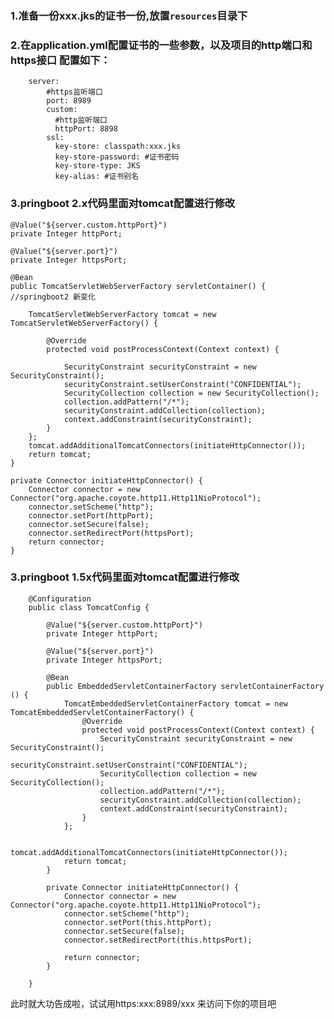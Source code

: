 ### 1.准备一份xxx.jks的证书一份,放置`resources`目录下

### 2.在application.yml配置证书的一些参数，以及项目的http端口和https接口  配置如下：

        server:
            #https监听端口
            port: 8989
            custom:
              #http监听端口
              httpPort: 8898
            ssl:
              key-store: classpath:xxx.jks
              key-store-password: #证书密码
              key-store-type: JKS
              key-alias: #证书别名
              

 ### 3.pringboot 2.x代码里面对tomcat配置进行修改      
 
    @Value("${server.custom.httpPort}")
    private Integer httpPort;
    
    @Value("${server.port}")
    private Integer httpsPort;
    
    @Bean
    public TomcatServletWebServerFactory servletContainer() { //springboot2 新变化

        TomcatServletWebServerFactory tomcat = new TomcatServletWebServerFactory() {

            @Override
            protected void postProcessContext(Context context) {

                SecurityConstraint securityConstraint = new SecurityConstraint();
                securityConstraint.setUserConstraint("CONFIDENTIAL");
                SecurityCollection collection = new SecurityCollection();
                collection.addPattern("/*");
                securityConstraint.addCollection(collection);
                context.addConstraint(securityConstraint);
            }
        };
        tomcat.addAdditionalTomcatConnectors(initiateHttpConnector());
        return tomcat;
    }

    private Connector initiateHttpConnector() {
        Connector connector = new Connector("org.apache.coyote.http11.Http11NioProtocol");
        connector.setScheme("http");
        connector.setPort(httpPort);
        connector.setSecure(false);
        connector.setRedirectPort(httpsPort);
        return connector;
    }
              

### 3.pringboot 1.5x代码里面对tomcat配置进行修改


        @Configuration
        public class TomcatConfig {
        
            @Value("${server.custom.httpPort}")
            private Integer httpPort;
        
            @Value("${server.port}")
            private Integer httpsPort;
        
            @Bean
            public EmbeddedServletContainerFactory servletContainerFactory () {
                TomcatEmbeddedServletContainerFactory tomcat = new TomcatEmbeddedServletContainerFactory() {
                    @Override
                    protected void postProcessContext(Context context) {
                        SecurityConstraint securityConstraint = new SecurityConstraint();
                        securityConstraint.setUserConstraint("CONFIDENTIAL");
                        SecurityCollection collection = new SecurityCollection();
                        collection.addPattern("/*");
                        securityConstraint.addCollection(collection);
                        context.addConstraint(securityConstraint);
                    }
                };
        
                tomcat.addAdditionalTomcatConnectors(initiateHttpConnector());
                return tomcat;
            }
        
            private Connector initiateHttpConnector() {
                Connector connector = new Connector("org.apache.coyote.http11.Http11NioProtocol");
                connector.setScheme("http");
                connector.setPort(this.httpPort);
                connector.setSecure(false);
                connector.setRedirectPort(this.httpsPort);
        
                return connector;
            }
        
        }
        
        
此时就大功告成啦，试试用https:xxx:8989/xxx 来访问下你的项目吧
